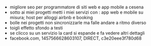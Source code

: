 - migliore seo per programmatore di siti web e app mobile a cesena
- sotto ai miei progetti metti i miei servizi con : app web e mobile su misura; host per alloggi airbnb e booking
- bolle nei progetti non sincronizzarle ma falle andare a ritmo diverso
- toigli effetto sfondo a testi
- se clicco su un servizio la card si espande e fa vedere altri dettagli
- facebook.com, 1457566628603107, DIRECT, c3e20eee3f780d68
